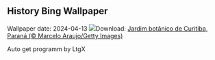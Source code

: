 ## History Bing Wallpaper
Wallpaper date: 2024-04-13
![](https://www.bing.com/th?id=OHR.Curitiba_PT-BR8811404397_UHD.jpg&w=1000)Download: [Jardim botânico de Curitiba, Paraná (© Marcelo Araujo/Getty Images)](https://www.bing.com/th?id=OHR.Curitiba_PT-BR8811404397_UHD.jpg)

Auto get programm by LtgX
